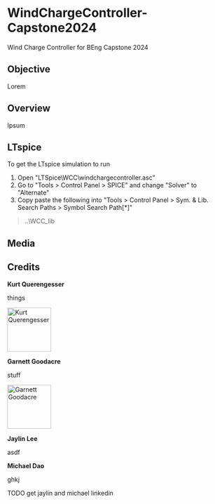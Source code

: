 # WindChargeController-Capstone2024
Wind Charge Controller for BEng Capstone 2024

## Objective
Lorem

## Overview
Ipsum

## LTspice
To get the LTspice simulation to run
1) Open "LTSpice\WCC\windchargecontroller.asc"
2) Go to "Tools > Control Panel > SPICE" and change "Solver" to "Alternate"
3) Copy paste the following into "Tools > Control Panel > Sym. & Lib. Search Paths > Symbol Search Path[*]"

>..\WCC_lib


## Media


## Credits

**Kurt Querengesser**

things

<img src="https://media.licdn.com/dms/image/C5603AQGrgBTkykBlKQ/profile-displayphoto-shrink_800_800/0/1631942127837?e=1702512000&v=beta&t=3ACIGtRw-TY42mCWIFUQ9iohhIUP2sbdAf56cNrk94E" alt="Kurt Querengesser" style="width:100px ; height:100px;">

**Garnett Goodacre**

stuff

<img src="https://media.licdn.com/dms/image/C5603AQFDvJeW3hdyWw/profile-displayphoto-shrink_800_800/0/1585168722908?e=1702512000&v=beta&t=TfTjDooOISeaj4Ojy4J5kPZCWomk5zfMdDpiuV-fvbI" alt="Garnett Goodacre" style="width:100px ; height:100px;">

**Jaylin Lee**

asdf

**Michael Dao**

ghkj

TODO get jaylin and michael linkedin
